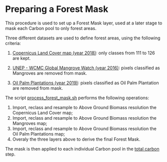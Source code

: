# Preparing a Forest Mask

This procedure is used to set up a Forest Mask layer, used at a later stage to mask each Carbon pool to only forest areas.  

Three different datasets are used to define forest areas, using the following criteria:  

1. [Copernicus Land Cover map (year 2018)](https://land.copernicus.eu/global/products/lc): only classes from 111 to 126 are kept.  

2. [UNEP - WCMC Global Mangrove Watch (year 2016)](https://data.unep-wcmc.org/datasets/45): pixels classified as Mangroves are removed from mask.

3. [Oil Palm Plantations (year 2019)](https://essd.copernicus.org/articles/13/1211/2021/): pixels classified as Oil Palm Plantation are removed from mask.  


The script [process_forest_mask.sh](./process_forest_mask.sh) performs the following operations:  

1. Import, reclass and resample to Above Ground Biomass resolution the Copernicus Land Cover map;  
2. Import, reclass and resample to Above Ground Biomass resolution the Mangroves map;
3. Import, reclass and resample to Above Ground Biomass resolution the Oil Palm Plantations map;
4. Overaly the three layers above to derive the final Forest Mask. 

The mask is then applied to each individual Carbon pool in the [total carbon](https://github.com/giacomo-gcad/carbon/tree/master/total_carbon) step.

